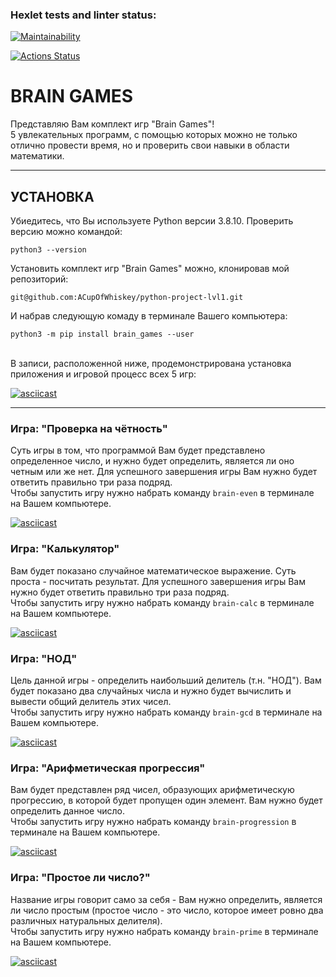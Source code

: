 ### Hexlet tests and linter status:

[![Maintainability](https://api.codeclimate.com/v1/badges/91008122f184390e5e46/maintainability)](https://codeclimate.com/github/ACupOfWhiskey/python-project-lvl1/maintainability)

[![Actions Status](https://github.com/ACupOfWhiskey/python-project-lvl1/workflows/hexlet-check/badge.svg)](https://github.com/ACupOfWhiskey/python-project-lvl1/actions)

# BRAIN GAMES
Представляю Вам комплект игр "Brain Games"! <br>5 увлекательных программ, с помощью которых можно не только отлично провести время, но и проверить свои навыки в области математики.
____
## УСТАНОВКА
Убиедитесь, что Вы используете Python версии 3.8.10. Проверить версию можно командой:
```
python3 --version
```
Установить комплект игр "Brain Games" можно, клонировав мой репозиторий:
```
git@github.com:ACupOfWhiskey/python-project-lvl1.git
```
И набрав следующую комаду в терминале Вашего компьютера:
```
python3 -m pip install brain_games --user 
```
<br>В записи, расположенной ниже, продемонстрирована установка приложения и игровой процесс всех 5 игр:

[![asciicast](https://asciinema.org/a/SDDN0Jy0lmL2SFNwBlQeDaHmG.svg)](https://asciinema.org/a/SDDN0Jy0lmL2SFNwBlQeDaHmG)
____
### Игра: "Проверка на чётность"
Суть игры в том, что программой Вам будет представлено определенное число, и нужно будет определить, является ли оно четным или же нет. Для успешного завершения игры Вам нужно будет ответить правильно три раза подряд. <br>Чтобы запустить игру нужно набрать команду `brain-even` в терминале на Вашем компьютере.

[![asciicast](https://asciinema.org/a/Sun7f12QWEYvAvKWw39hWM6HL.svg)](https://asciinema.org/a/Sun7f12QWEYvAvKWw39hWM6HL)


### Игра: "Калькулятор"
Вам будет показано случайное математическое выражение. Суть проста - посчитать результат. Для успешного завершения игры Вам нужно будет ответить правильно три раза подряд. <br>Чтобы запустить игру нужно набрать команду `brain-calc` в терминале на Вашем компьютере.

[![asciicast](https://asciinema.org/a/q7McZ3XoNsAeq42AdLumJ87bf.svg)](https://asciinema.org/a/q7McZ3XoNsAeq42AdLumJ87bf)


### Игра: "НОД"
Цель данной игры - определить наибольший делитель (т.н. "НОД"). Вам будет показано два случайных числа и нужно будет вычислить и вывести общий делитель этих чисел. <br>Чтобы запустить игру нужно набрать команду `brain-gcd` в терминале на Вашем компьютере.

[![asciicast](https://asciinema.org/a/MGNDWILMlnkt3le6atpluyAhA.svg)](https://asciinema.org/a/MGNDWILMlnkt3le6atpluyAhA)


### Игра: "Арифметическая прогрессия"
Вам будет представлен ряд чисел, образующих арифметическую прогрессию, в которой будет пропущен один элемент. Вам нужно будет определить данное число. <br>Чтобы запустить игру нужно набрать команду `brain-progression` в терминале на Вашем компьютере.

[![asciicast](https://asciinema.org/a/xTYZXlmSxm3K2wt9yucmdJREC.svg)](https://asciinema.org/a/xTYZXlmSxm3K2wt9yucmdJREC)


### Игра: "Простое ли число?"
Название игры говорит само за себя - Вам нужно определить, является ли число простым (простое число - это число, которое имеет ровно два различных натуральных делителя). <br>Чтобы запустить игру нужно набрать команду `brain-prime` в терминале на Вашем компьютере.

[![asciicast](https://asciinema.org/a/x0DQsUR4xFgzhOGYBypuwBkS4.svg)](https://asciinema.org/a/x0DQsUR4xFgzhOGYBypuwBkS4)